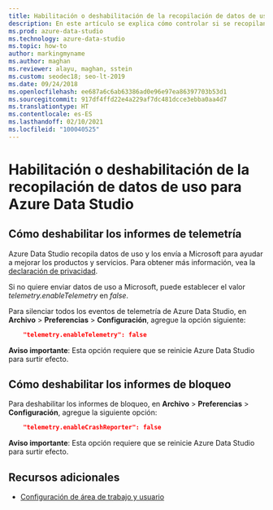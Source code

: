 ```yaml
---
title: Habilitación o deshabilitación de la recopilación de datos de uso y los informes de bloqueo
description: En este artículo se explica cómo controlar si se recopilan datos de informes de uso y de bloqueo y se envían a Microsoft.
ms.prod: azure-data-studio
ms.technology: azure-data-studio
ms.topic: how-to
author: markingmyname
ms.author: maghan
ms.reviewer: alayu, maghan, sstein
ms.custom: seodec18; seo-lt-2019
ms.date: 09/24/2018
ms.openlocfilehash: ee687a6c6ab63386ad0e96e97ea86397703b53d1
ms.sourcegitcommit: 917df4ffd22e4a229af7dc481dcce3ebba0aa4d7
ms.translationtype: HT
ms.contentlocale: es-ES
ms.lasthandoff: 02/10/2021
ms.locfileid: "100040525"
---
```

# <a name="enable-or-disable-usage-data-collection-for-azure-data-studio"></a>Habilitación o deshabilitación de la recopilación de datos de uso para Azure Data Studio

## <a name="how-to-disable-telemetry-reporting"></a>Cómo deshabilitar los informes de telemetría

Azure Data Studio recopila datos de uso y los envía a Microsoft para ayudar a mejorar los productos y servicios. Para obtener más información, vea la [declaración de privacidad](https://go.microsoft.com/fwlink/?LinkID=528096&clcid=0x409).

Si no quiere enviar datos de uso a Microsoft, puede establecer el valor *telemetry.enableTelemetry* en *false*.

Para silenciar todos los eventos de telemetría de Azure Data Studio, en **Archivo** > **Preferencias** > **Configuración**, agregue la opción siguiente:

```json
    "telemetry.enableTelemetry": false
```

**Aviso importante**: Esta opción requiere que se reinicie Azure Data Studio para surtir efecto. 

## <a name="how-to-disable-crash-reporting"></a>Cómo deshabilitar los informes de bloqueo

Para deshabilitar los informes de bloqueo, en **Archivo** > **Preferencias** > **Configuración**, agregue la siguiente opción:

```json
    "telemetry.enableCrashReporter": false
```

**Aviso importante**: Esta opción requiere que se reinicie Azure Data Studio para surtir efecto.

## <a name="additional-resources"></a>Recursos adicionales
- [Configuración de área de trabajo y usuario](settings.md)
